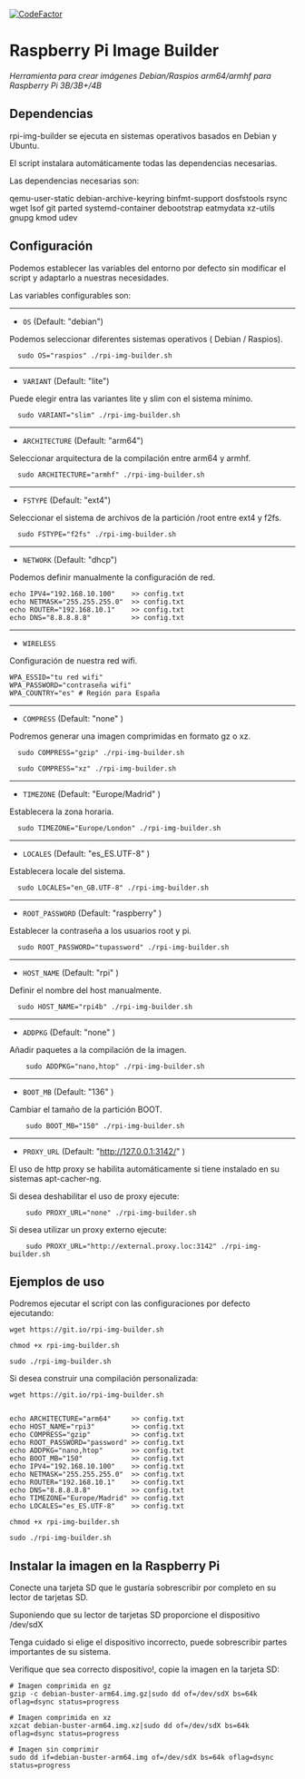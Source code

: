 [![CodeFactor](https://www.codefactor.io/repository/github/frangal/rpi-img-builder/badge/master)](https://www.codefactor.io/repository/github/frangal/rpi-img-builder/overview/master)

# Raspberry Pi Image Builder

_Herramienta para crear imágenes Debian/Raspios arm64/armhf para Raspberry Pi 3B/3B+/4B_

## Dependencias

rpi-img-builder se ejecuta en sistemas operativos basados ​​en Debian y Ubuntu.

El script instalara automáticamente todas las dependencias necesarias.

Las dependencias necesarias son:

qemu-user-static debian-archive-keyring binfmt-support dosfstools rsync wget lsof
git parted systemd-container debootstrap eatmydata xz-utils gnupg kmod udev

## Configuración

Podemos establecer las variables del entorno por defecto sin modificar el script
y adaptarlo a nuestras necesidades.

Las variables configurables son:

---
* `OS` (Default: "debian")

Podemos seleccionar diferentes sistemas operativos ( Debian / Raspios).

```shell
  sudo OS="raspios" ./rpi-img-builder.sh
```
---
* `VARIANT` (Default: "lite")

Puede elegir entra las variantes lite y slim con el sistema mínimo.

```shell
  sudo VARIANT="slim" ./rpi-img-builder.sh
```
---
* `ARCHITECTURE` (Default: "arm64")

Seleccionar arquitectura de la compilación entre arm64 y armhf.

```shell
  sudo ARCHITECTURE="armhf" ./rpi-img-builder.sh
```
---
* `FSTYPE` (Default: "ext4")

Seleccionar el sistema de archivos de la partición /root entre ext4 y f2fs.

```shell
  sudo FSTYPE="f2fs" ./rpi-img-builder.sh
```
---
* `NETWORK` (Default: "dhcp")

Podemos definir manualmente la configuración de red.

```shell
echo IPV4="192.168.10.100"    >> config.txt
echo NETMASK="255.255.255.0"  >> config.txt
echo ROUTER="192.168.10.1"    >> config.txt
echo DNS="8.8.8.8.8"          >> config.txt
```
---
* `WIRELESS`

Configuración de nuestra red wifi.

```shell
WPA_ESSID="tu red wifi"
WPA_PASSWORD="contraseña wifi"
WPA_COUNTRY="es" # Región para España
```
---
* `COMPRESS` (Default: "none" )

Podremos generar una imagen comprimidas en formato gz o xz.

```shell
  sudo COMPRESS="gzip" ./rpi-img-builder.sh

  sudo COMPRESS="xz" ./rpi-img-builder.sh
```  
---
* `TIMEZONE` (Default: "Europe/Madrid" )

Establecera la zona horaria.

```shell
  sudo TIMEZONE="Europe/London" ./rpi-img-builder.sh
```
---
* `LOCALES` (Default: "es_ES.UTF-8" )

Establecera locale del sistema.

```shell
  sudo LOCALES="en_GB.UTF-8" ./rpi-img-builder.sh
```
---
* `ROOT_PASSWORD` (Default: "raspberry" )

Establecer la contraseña a los usuarios root y pi.

```shell
  sudo ROOT_PASSWORD="tupassword" ./rpi-img-builder.sh
```
---
* `HOST_NAME` (Default: "rpi" )

Definir el nombre del host manualmente.

```shell
  sudo HOST_NAME="rpi4b" ./rpi-img-builder.sh
```
---
* `ADDPKG` (Default: "none" )

Añadir paquetes a la compilación de la imagen.

```shell
    sudo ADDPKG="nano,htop" ./rpi-img-builder.sh
```
---
* `BOOT_MB` (Default: "136" )

Cambiar el tamaño de la partición BOOT.

```shell
    sudo BOOT_MB="150" ./rpi-img-builder.sh
```
---
* `PROXY_URL` (Default: "http://127.0.0.1:3142/" )

El uso de http proxy se habilita automáticamente si tiene instalado en su sistemas
apt-cacher-ng.

Si desea deshabilitar el uso de proxy ejecute:

```shell
    sudo PROXY_URL="none" ./rpi-img-builder.sh
```

Si desea utilizar un proxy externo ejecute:

```shell
    sudo PROXY_URL="http://external.proxy.loc:3142" ./rpi-img-builder.sh
```

## Ejemplos de uso

Podremos ejecutar el script con las configuraciones por defecto ejecutando:

```shell
wget https://git.io/rpi-img-builder.sh

chmod +x rpi-img-builder.sh

sudo ./rpi-img-builder.sh
```
Si desea construir una compilación personalizada:

```shell
wget https://git.io/rpi-img-builder.sh


echo ARCHITECTURE="arm64"     >> config.txt
echo HOST_NAME="rpi3"         >> config.txt
echo COMPRESS="gzip"          >> config.txt
echo ROOT_PASSWORD="password" >> config.txt
echo ADDPKG="nano,htop"       >> config.txt
echo BOOT_MB="150"            >> config.txt
echo IPV4="192.168.10.100"    >> config.txt
echo NETMASK="255.255.255.0"  >> config.txt
echo ROUTER="192.168.10.1"    >> config.txt
echo DNS="8.8.8.8.8"          >> config.txt
echo TIMEZONE="Europe/Madrid" >> config.txt
echo LOCALES="es_ES.UTF-8"    >> config.txt

chmod +x rpi-img-builder.sh

sudo ./rpi-img-builder.sh
```

## Instalar la imagen en la Raspberry Pi

Conecte una tarjeta SD que le gustaría sobrescribir por completo en su lector de tarjetas SD.

Suponiendo que su lector de tarjetas SD proporcione el dispositivo /dev/sdX

Tenga cuidado si elige el dispositivo incorrecto, puede sobrescribir
partes importantes de su sistema.

Verifique que sea correcto dispositivo!, copie la imagen en la tarjeta SD:

```shell
# Imagen comprimida en gz
gzip -c debian-buster-arm64.img.gz|sudo dd of=/dev/sdX bs=64k oflag=dsync status=progress

# Imagen comprimida en xz
xzcat debian-buster-arm64.img.xz|sudo dd of=/dev/sdX bs=64k oflag=dsync status=progress

# Imagen sin comprimir
sudo dd if=debian-buster-arm64.img of=/dev/sdX bs=64k oflag=dsync status=progress
```
